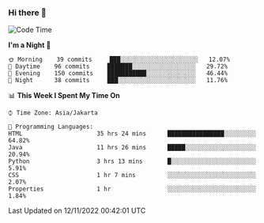 ### Hi there 👋

<!--
**rmsubekti/rmsubekti** is a ✨ _special_ ✨ repository because its `README.md` (this file) appears on your GitHub profile.

Here are some ideas to get you started:

- 🔭 I’m currently working on ...
- 🌱 I’m currently learning ...
- 👯 I’m looking to collaborate on ...
- 🤔 I’m looking for help with ...
- 💬 Ask me about ...
- 📫 How to reach me: ...
- 😄 Pronouns: ...
- ⚡ Fun fact: ...
-->

<!--START_SECTION:waka-->
![Code Time](http://img.shields.io/badge/Code%20Time-724%20hrs%2037%20mins-blue)

**I'm a Night 🦉** 

```text
🌞 Morning    39 commits     ███░░░░░░░░░░░░░░░░░░░░░░   12.07% 
🌆 Daytime    96 commits     ███████░░░░░░░░░░░░░░░░░░   29.72% 
🌃 Evening    150 commits    ███████████░░░░░░░░░░░░░░   46.44% 
🌙 Night      38 commits     ███░░░░░░░░░░░░░░░░░░░░░░   11.76%

```


📊 **This Week I Spent My Time On** 

```text
⌚︎ Time Zone: Asia/Jakarta

💬 Programming Languages: 
HTML                     35 hrs 24 mins      ████████████████░░░░░░░░░   64.82% 
Java                     11 hrs 26 mins      █████░░░░░░░░░░░░░░░░░░░░   20.94% 
Python                   3 hrs 13 mins       █░░░░░░░░░░░░░░░░░░░░░░░░   5.91% 
CSS                      1 hr 7 mins         ░░░░░░░░░░░░░░░░░░░░░░░░░   2.07% 
Properties               1 hr                ░░░░░░░░░░░░░░░░░░░░░░░░░   1.84%

```


 Last Updated on 12/11/2022 00:42:01 UTC
<!--END_SECTION:waka-->
